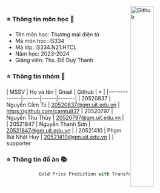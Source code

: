 <img width="35%" align="right" alt="Github" src="https://user-images.githubusercontent.com/48678280/88862734-4903af80-d201-11ea-968b-9c939d88a37c.gif" />

### ⭐️ Thông tin môn học 👋

- Tên môn học: Thương mại điện tử
- Mã môn học: IS334
- Mã lớp: IS334.N21.HTCL
- Năm học: 2023-2024
- Giảng viên: Ths. Đỗ Duy Thanh

### ⭐️ Thông tin nhóm 👯

| MSSV | Họ và tên | Gmail | Github | * |
|--------------|-------|------|-------|
| 20520837 | Nguyễn Cẩm Tú | 20520837@gm.uit.edu.vn | https://github.com/camtu837 
| 20520797 | Nguyễn Thu Thủy | 20520797@gm.uit.edu.vn |  
| 20521847 | Nguyễn Thanh Sơn | 20521847@gm.uit.edu.vn |
| 20521410 | Phạm Bùi Nhật Huy | 20521410@gm.uit.edu.vn | | supporter

### ⭐️ Thông tin đồ án 📚

```javascript
            Gold Price Prediction with Transformer
```
